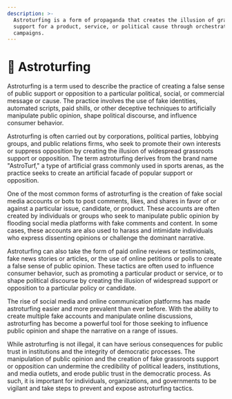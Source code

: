 ```yaml
---
description: >-
  Astroturfing is a form of propaganda that creates the illusion of grassroots
  support for a product, service, or political cause through orchestrated
  campaigns.
---
```


# 🍥 Astroturfing

Astroturfing is a term used to describe the practice of creating a false sense of public support or opposition to a particular political, social, or commercial message or cause. The practice involves the use of fake identities, automated scripts, paid shills, or other deceptive techniques to artificially manipulate public opinion, shape political discourse, and influence consumer behavior.

Astroturfing is often carried out by corporations, political parties, lobbying groups, and public relations firms, who seek to promote their own interests or suppress opposition by creating the illusion of widespread grassroots support or opposition. The term astroturfing derives from the brand name "AstroTurf," a type of artificial grass commonly used in sports arenas, as the practice seeks to create an artificial facade of popular support or opposition.

One of the most common forms of astroturfing is the creation of fake social media accounts or bots to post comments, likes, and shares in favor of or against a particular issue, candidate, or product. These accounts are often created by individuals or groups who seek to manipulate public opinion by flooding social media platforms with fake comments and content. In some cases, these accounts are also used to harass and intimidate individuals who express dissenting opinions or challenge the dominant narrative.

Astroturfing can also take the form of paid online reviews or testimonials, fake news stories or articles, or the use of online petitions or polls to create a false sense of public opinion. These tactics are often used to influence consumer behavior, such as promoting a particular product or service, or to shape political discourse by creating the illusion of widespread support or opposition to a particular policy or candidate.

The rise of social media and online communication platforms has made astroturfing easier and more prevalent than ever before. With the ability to create multiple fake accounts and manipulate online discussions, astroturfing has become a powerful tool for those seeking to influence public opinion and shape the narrative on a range of issues.

While astroturfing is not illegal, it can have serious consequences for public trust in institutions and the integrity of democratic processes. The manipulation of public opinion and the creation of fake grassroots support or opposition can undermine the credibility of political leaders, institutions, and media outlets, and erode public trust in the democratic process. As such, it is important for individuals, organizations, and governments to be vigilant and take steps to prevent and expose astroturfing tactics.
